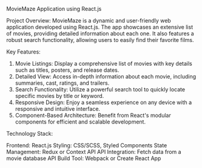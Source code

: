 MovieMaze Application using React.js

Project Overview:
MovieMaze is a dynamic and user-friendly web application developed using React.js. The app showcases an extensive list of movies, providing detailed information about each one. It also features a robust search functionality, allowing users to easily find their favorite films.

Key Features:

1. Movie Listings: Display a comprehensive list of movies with key details such as titles, posters, and release dates.
2. Detailed View: Access in-depth information about each movie, including summaries, cast, ratings, and trailers.
3. Search Functionality: Utilize a powerful search tool to quickly locate specific movies by title or keyword.
4. Responsive Design: Enjoy a seamless experience on any device with a responsive and intuitive interface.
5. Component-Based Architecture: Benefit from React's modular components for efficient and scalable development.
   
Technology Stack:

Frontend: React.js
Styling: CSS/SCSS, Styled Components
State Management: Redux or Context API 
API Integration: Fetch data from a movie database API 
Build Tool: Webpack or Create React App
